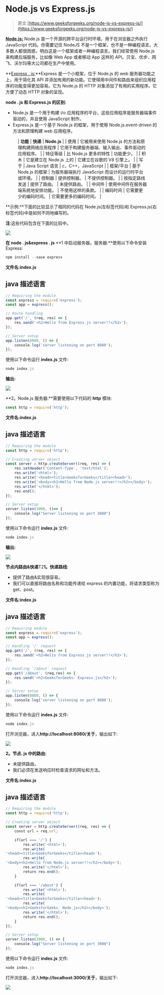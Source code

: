 # Node.js vs Express.js

> 原文:[https://www.geeksforgeeks.org/node-js-vs-express-js/](https://www.geeksforgeeks.org/node-js-vs-express-js/)

**[Node.js:](https://www.geeksforgeeks.org/introduction-to-nodejs/)** Node.js 是一个开源的跨平台运行时环境，用于在浏览器之外执行 JavaScript 代码。你需要记住 NodeJS 不是一个框架，也不是一种编程语言。大多数人都很困惑，明白这是一个框架或者一种编程语言。我们经常使用 Node.js 来构建后端服务，比如像 Web App 或者移动 App 这样的 API。贝宝、优步、网飞、沃尔玛等大公司都在生产中使用。

**[Express . js:](https://www.geeksforgeeks.org/introduction-to-express/)**Express 是一个小框架，位于 Node.js 的 web 服务器功能之上，用于简化其 API 并添加有用的新功能。它使得用中间件和路由来组织应用程序的功能变得更加容易。它为 Node.js 的 HTTP 对象添加了有用的实用程序。它方便了动态 HTTP 对象的呈现。

**node . js 和 Express.js 的区别:**

*   Node.js 是一个用于构建 i/o 应用程序的平台，这些应用程序是服务器端事件驱动的，并且使用 JavaScript 制作。
*   Express.js 是一个基于 Node.js 的框架，用于使用 Node.js.event-driven 的方法和原理构建 web 应用程序。

<figure class="table">

| **功能** | **快递** | **Node.js** |
| 使用 | 它被用来使用 Node.js 的方法和原理构建网络应用程序 | 它用于构建服务器端、输入输出、事件驱动的应用程序。 |
| 特征等级 | 比 Node.js 更多的特性 | 功能更少。 |
| 积木 | 它是建立在 Node.js 上的 | 它建立在谷歌的 V8 引擎上。 |
| 写于 | Java Script 语言 | c，C++，JavaScript |
| 框架/平台 | 基于 Node.js 的框架 | 为服务器端执行 JavaScript 而设计的运行时平台或环境。 |
| 控制器 | 提供控制器。 | 不提供控制器。 |
| 按指定路线发送 | 提供了路由。 | 未提供路由。 |
| 中间件 | 使用中间件在服务器端系统地安排功能。 | 不使用这样的条款。 |
| 编码时间 | 它需要更少的编码时间。 | 它需要更多的编码时间。 |

</figure>

**示例:**下面的比较显示了相同的代码在 Node.js(左标签代码)和 Express.js(右标签代码)中是如何不同地编写的。

**注**:这些代码包含在下面的比较中。

![](img/9bb19c0fe316129cd1cabb2abe8732e3.png)

**在 node . js&express . js**
**1 中启动服务器。服务器:**使用以下命令安装 Express:

```js
npm install --save express
```

**文件名:index.js**

## java 描述语言

```js
// Requiring the module
const express = require('express');
const app = express();

// Route handling
app.get('/', (req, res) => {
    res.send('<h2>Hello from Express.js server!!</h2>');
});

// Server setup
app.listen(8080, () => {
    console.log('server listening on port 8080');
});
```

使用以下命令运行 **index.js** 文件:

```js
node index.js
```

**输出:**

![](img/ff823b62c4ec44e1585bcb279f3d82f2.png)

**2。Node.js 服务器:**需要使用以下代码的 **http** 模块:

```js
const http = require('http');
```

**文件名:index.js**

## java 描述语言

```js
// Requiring the module
const http = require('http');

// Creating server object
const server = http.createServer((req, res) => {
    res.setHeader('Content-Type', 'text/html');
    res.write('<html>');
    res.write('<head><title>GeeksforGeeks</title><head>');
    res.write('<body><h2>Hello from Node.js server!!</h2></body>');
    res.write('</html>');
    res.end();
});

// Server setup
server.listen(3000, ()=> {
    console.log("Server listening on port 3000")
});
```

使用以下命令运行 **index.js** 文件:

```js
node index.js
```

**输出:**

![](img/1d362a761cc5febae53e70e9c889440f.png)

**节点内路由&快递**T2**1。快递路线**:

*   提供了路由&实现很容易。
*   我们可以直接将路由名称和功能传递给 express 的内置功能，将请求类型称为 get、post。

**文件名:index.js**

## java 描述语言

```js
// Requiring module
const express = require('express');
const app = express();

// Handling '/' request
app.get('/', (req, res) => {
    res.send('<h2>Hello from Express.js server!!</h2>');
});

// Handling '/about' request
app.get('/about', (req,res) => {
    res.send('<h2>GeeksforGeeks- Express.js</h2>');
});

// Server setup
app.listen(8080, () => {
    console.log('server listening on port 8080');
});
```

使用以下命令运行 **index.js** 文件:

```js
node index.js
```

打开浏览器，进入**http://localhost:8080/关于**，输出如下:

![](img/75bd7f6c2c3841111f7203e04465479e.png)

**2。节点. js 中的路由:**

*   未提供路由。
*   我们必须在发送响应时检查请求的网址和方法。

**文件名:index.js**

## java 描述语言

```js
// Requiring the module
const http = require('http');

// Creating server object
const server = http.createServer((req, res) => {
    const url = req.url;

    if(url === '/') {
        res.write('<html>');
        res.write(
'<head><title>GeeksforGeeks</title><head>');
        res.write(
'<body><h2>Hello from Node.js server!!</h2></body>');
        res.write('</html>');
        return res.end();
    }

    if(url === '/about') {
        res.write('<html>');
        res.write(
'<head><title>GeeksforGeeks</title><head>');
        res.write(
'<body><h2>GeeksforGeeks- Node.js</h2></body>');
        res.write('</html>');
        return res.end();
    }
});

// Server setup
server.listen(3000, () => {
    console.log("Server listening on port 3000")
});
```

使用以下命令运行 **index.js** 文件:

```js
node index.js
```

打开浏览器，进入**http://localhost:3000/关于**，输出如下:

![](img/5a9fa759cb5da62e5b9fe9abdddea781.png)